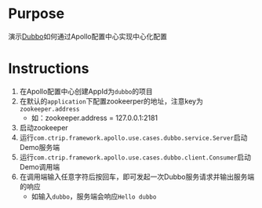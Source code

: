 # Purpose

演示[Dubbo](https://github.com/apache/incubator-dubbo)如何通过Apollo配置中心实现中心化配置

# Instructions

1. 在Apollo配置中心创建AppId为`dubbo`的项目
2. 在默认的`application`下配置zookeerper的地址，注意key为`zookeeper.address`
	* 如：zookeeper.address = 127.0.0.1:2181
3. 启动zookeeper
4. 运行`com.ctrip.framework.apollo.use.cases.dubbo.service.Server`启动Demo服务端
5. 运行`com.ctrip.framework.apollo.use.cases.dubbo.client.Consumer`启动Demo调用端
6. 在调用端输入任意字符后按回车，即可发起一次Dubbo服务请求并输出服务端的响应
	* 如输入`dubbo`，服务端会响应`Hello dubbo`
